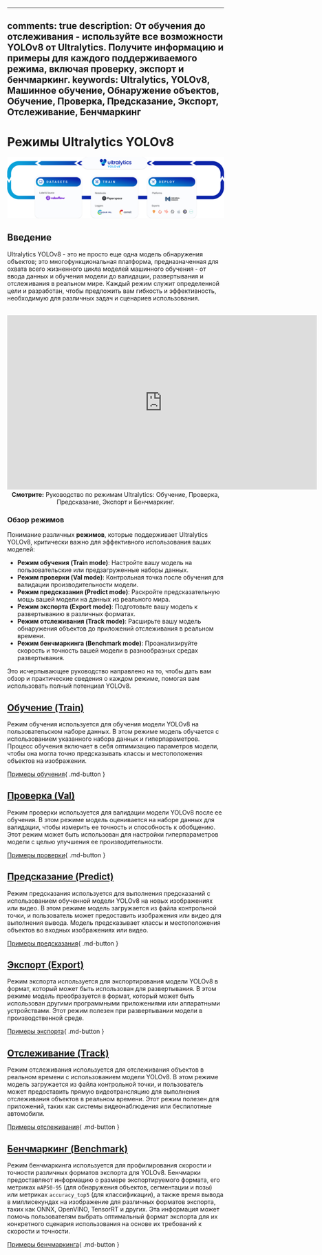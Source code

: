 ______________________________________________________________________

## comments: true description: От обучения до отслеживания - используйте все возможности YOLOv8 от Ultralytics. Получите информацию и примеры для каждого поддерживаемого режима, включая проверку, экспорт и бенчмаркинг. keywords: Ultralytics, YOLOv8, Машинное обучение, Обнаружение объектов, Обучение, Проверка, Предсказание, Экспорт, Отслеживание, Бенчмаркинг

# Режимы Ultralytics YOLOv8

<img width="1024" src="https://github.com/ultralytics/assets/raw/main/yolov8/banner-integrations.png" alt="Экосистема Ultralytics YOLO и интеграции">

## Введение

Ultralytics YOLOv8 - это не просто еще одна модель обнаружения объектов; это многофункциональная платформа, предназначенная для охвата всего жизненного цикла моделей машинного обучения - от ввода данных и обучения модели до валидации, развертывания и отслеживания в реальном мире. Каждый режим служит определенной цели и разработан, чтобы предложить вам гибкость и эффективность, необходимую для различных задач и сценариев использования.

<p align="center">
  <br>
  <iframe width="720" height="405" src="https://www.youtube.com/embed/j8uQc0qB91s?si=dhnGKgqvs7nPgeaM"
    title="Плеер YouTube видео" frameborder="0"
    allow="accelerometer; autoplay; clipboard-write; encrypted-media; gyroscope; picture-in-picture; web-share"
    allowfullscreen>
  </iframe>
  <br>
  <strong>Смотрите:</strong> Руководство по режимам Ultralytics: Обучение, Проверка, Предсказание, Экспорт и Бенчмаркинг.
</p>

### Обзор режимов

Понимание различных **режимов**, которые поддерживает Ultralytics YOLOv8, критически важно для эффективного использования ваших моделей:

- **Режим обучения (Train mode)**: Настройте вашу модель на пользовательские или предзагруженные наборы данных.
- **Режим проверки (Val mode)**: Контрольная точка после обучения для валидации производительности модели.
- **Режим предсказания (Predict mode)**: Раскройте предсказательную мощь вашей модели на данных из реального мира.
- **Режим экспорта (Export mode)**: Подготовьте вашу модель к развертыванию в различных форматах.
- **Режим отслеживания (Track mode)**: Расширьте вашу модель обнаружения объектов до приложений отслеживания в реальном времени.
- **Режим бенчмаркинга (Benchmark mode)**: Проанализируйте скорость и точность вашей модели в разнообразных средах развертывания.

Это исчерпывающее руководство направлено на то, чтобы дать вам обзор и практические сведения о каждом режиме, помогая вам использовать полный потенциал YOLOv8.

## [Обучение (Train)](train.md)

Режим обучения используется для обучения модели YOLOv8 на пользовательском наборе данных. В этом режиме модель обучается с использованием указанного набора данных и гиперпараметров. Процесс обучения включает в себя оптимизацию параметров модели, чтобы она могла точно предсказывать классы и местоположения объектов на изображении.

[Примеры обучения](train.md){ .md-button }

## [Проверка (Val)](val.md)

Режим проверки используется для валидации модели YOLOv8 после ее обучения. В этом режиме модель оценивается на наборе данных для валидации, чтобы измерить ее точность и способность к обобщению. Этот режим может быть использован для настройки гиперпараметров модели с целью улучшения ее производительности.

[Примеры проверки](val.md){ .md-button }

## [Предсказание (Predict)](predict.md)

Режим предсказания используется для выполнения предсказаний с использованием обученной модели YOLOv8 на новых изображениях или видео. В этом режиме модель загружается из файла контрольной точки, и пользователь может предоставить изображения или видео для выполнения вывода. Модель предсказывает классы и местоположения объектов во входных изображениях или видео.

[Примеры предсказания](predict.md){ .md-button }

## [Экспорт (Export)](export.md)

Режим экспорта используется для экспортирования модели YOLOv8 в формат, который может быть использован для развертывания. В этом режиме модель преобразуется в формат, который может быть использован другими программными приложениями или аппаратными устройствами. Этот режим полезен при развертывании модели в производственной среде.

[Примеры экспорта](export.md){ .md-button }

## [Отслеживание (Track)](track.md)

Режим отслеживания используется для отслеживания объектов в реальном времени с использованием модели YOLOv8. В этом режиме модель загружается из файла контрольной точки, и пользователь может предоставить прямую видеотрансляцию для выполнения отслеживания объектов в реальном времени. Этот режим полезен для приложений, таких как системы видеонаблюдения или беспилотные автомобили.

[Примеры отслеживания](track.md){ .md-button }

## [Бенчмаркинг (Benchmark)](benchmark.md)

Режим бенчмаркинга используется для профилирования скорости и точности различных форматов экспорта для YOLOv8. Бенчмарки предоставляют информацию о размере экспортируемого формата, его метриках `mAP50-95` (для обнаружения объектов, сегментации и позы) или метриках `accuracy_top5` (для классификации), а также время вывода в миллисекундах на изображение для различных форматов экспорта, таких как ONNX, OpenVINO, TensorRT и других. Эта информация может помочь пользователям выбрать оптимальный формат экспорта для их конкретного сценария использования на основе их требований к скорости и точности.

[Примеры бенчмаркинга](benchmark.md){ .md-button }
